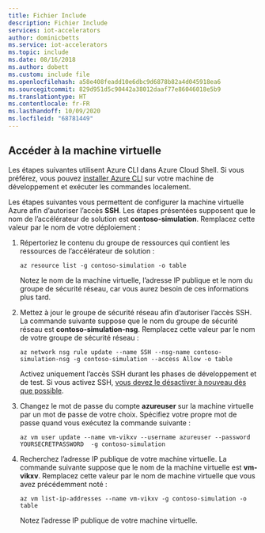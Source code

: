 ```yaml
---
title: Fichier Include
description: Fichier Include
services: iot-accelerators
author: dominicbetts
ms.service: iot-accelerators
ms.topic: include
ms.date: 08/16/2018
ms.author: dobett
ms.custom: include file
ms.openlocfilehash: a58e408feadd10e6dbc9d6878b82a4d045918ea6
ms.sourcegitcommit: 829d951d5c90442a38012daaf77e86046018e5b9
ms.translationtype: HT
ms.contentlocale: fr-FR
ms.lasthandoff: 10/09/2020
ms.locfileid: "68781449"
---
```

## <a name="access-the-virtual-machine"></a>Accéder à la machine virtuelle

Les étapes suivantes utilisent Azure CLI dans Azure Cloud Shell. Si vous préférez, vous pouvez [installer Azure CLI](/cli/azure/install-azure-cli) sur votre machine de développement et exécuter les commandes localement.

Les étapes suivantes vous permettent de configurer la machine virtuelle Azure afin d’autoriser l’accès **SSH**. Les étapes présentées supposent que le nom de l’accélérateur de solution est **contoso-simulation**. Remplacez cette valeur par le nom de votre déploiement :

1. Répertoriez le contenu du groupe de ressources qui contient les ressources de l’accélérateur de solution :

    ```azurecli-interactive
    az resource list -g contoso-simulation -o table
    ```

    Notez le nom de la machine virtuelle, l’adresse IP publique et le nom du groupe de sécurité réseau, car vous aurez besoin de ces informations plus tard.

1. Mettez à jour le groupe de sécurité réseau afin d’autoriser l’accès SSH. La commande suivante suppose que le nom du groupe de sécurité réseau est **contoso-simulation-nsg**. Remplacez cette valeur par le nom de votre groupe de sécurité réseau :

    ```azurecli-interactive
    az network nsg rule update --name SSH --nsg-name contoso-simulation-nsg -g contoso-simulation --access Allow -o table
    ```

    Activez uniquement l’accès SSH durant les phases de développement et de test. Si vous activez SSH, [vous devez le désactiver à nouveau dès que possible](https://docs.microsoft.com/azure/security/fundamentals/network-best-practices#disable-rdpssh-access-to-virtual-machines).

1. Changez le mot de passe du compte **azureuser** sur la machine virtuelle par un mot de passe de votre choix. Spécifiez votre propre mot de passe quand vous exécutez la commande suivante :

    ```azurecli-interactive
    az vm user update --name vm-vikxv --username azureuser --password YOURSECRETPASSWORD  -g contoso-simulation
    ```

1. Recherchez l’adresse IP publique de votre machine virtuelle. La commande suivante suppose que le nom de la machine virtuelle est **vm-vikxv**. Remplacez cette valeur par le nom de machine virtuelle que vous avez précédemment noté :

    ```azurecli-interactive
    az vm list-ip-addresses --name vm-vikxv -g contoso-simulation -o table
    ```

    Notez l’adresse IP publique de votre machine virtuelle.
